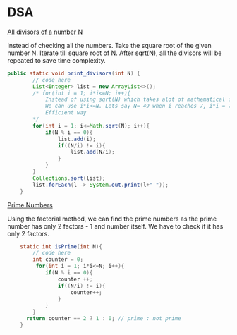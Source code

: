 # DSA

[All divisors of a number N]("https://www.geeksforgeeks.org/problems/all-divisors-of-a-number/1")

Instead of checking all the numbers. Take the square root of the given number N. Iterate till square root of N. 
After sqrt(N), all the divisors will be repeated to save time complexity.

```java
public static void print_divisors(int N) {
        // code here
        List<Integer> list = new ArrayList<>();
        /* for(int i = 1; i*i<=N; i++){
            Instead of using sqrt(N) which takes alot of mathematical computation. 
            We can use i*i<=N. Lets say N= 49 when i reaches 7, i*i = 7*7 which is 49, and in next iteration, 8*8 = 64 > 49.
            Efficient way
        */
        for(int i = 1; i<=Math.sqrt(N); i++){
            if(N % i == 0){
                list.add(i);
                if((N/i) != i){
                    list.add(N/i);
                }
            }
        }
        Collections.sort(list);
        list.forEach(l -> System.out.print(l+" "));
    }
```

[Prime Numbers]("https://www.geeksforgeeks.org/problems/prime-number2314/1")

Using the factorial method, we can find the prime numbers as the prime number has only 2 factors - 1 and number itself.
We have to check if it has only 2 factors.

```java
    static int isPrime(int N){
        // code here
        int counter = 0;
         for(int i = 1; i*i<=N; i++){
            if(N % i == 0){
                counter ++;
                if((N/i) != i){
                    counter++;
                }
            }
        }
      return counter == 2 ? 1 : 0; // prime : not prime
    }
```